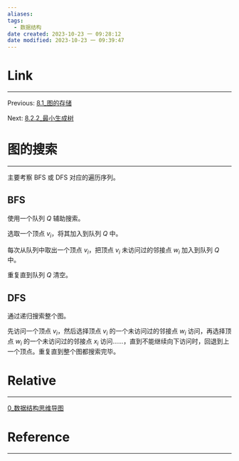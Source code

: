 ```yaml
---
aliases:
tags:
  - 数据结构
date created: 2023-10-23 一 09:28:12
date modified: 2023-10-23 一 09:39:47
---
```


# Link

---

Previous: [8.1\_图的存储](8.1_图的存储.md)

Next: [8.2.2\_最小生成树](8.2.2_最小生成树.md)

# 图的搜索

---

主要考察 BFS 或 DFS 对应的遍历序列。

## BFS

使用一个队列 $Q$ 辅助搜索。

选取一个顶点 $v_i$，将其加入到队列 $Q$ 中。

每次从队列中取出一个顶点 $v_i$，把顶点 $v_i$ 未访问过的邻接点 $w_i$ 加入到队列 $Q$ 中。

重复直到队列 $Q$ 清空。

## DFS

通过递归搜索整个图。

先访问一个顶点 $v_i$，然后选择顶点 $v_i$ 的一个未访问过的邻接点 $w_i$ 访问，再选择顶点 $w_i$ 的一个未访问过的邻接点 $x_i$ 访问……，直到不能继续向下访问时，回退到上一个顶点。重复直到整个图都搜索完毕。

# Relative

---

[0\_数据结构思维导图](0_数据结构思维导图.md)

# Reference

---
